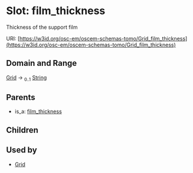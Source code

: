 
# Slot: film_thickness

Thickness of the support film

URI: [https://w3id.org/osc-em/oscem-schemas-tomo/Grid_film_thickness](https://w3id.org/osc-em/oscem-schemas-tomo/Grid_film_thickness)


## Domain and Range

[Grid](Grid.md) &#8594;  <sub>0..1</sub> [String](types/String.md)

## Parents

 *  is_a: [film_thickness](film_thickness.md)

## Children


## Used by

 * [Grid](Grid.md)
